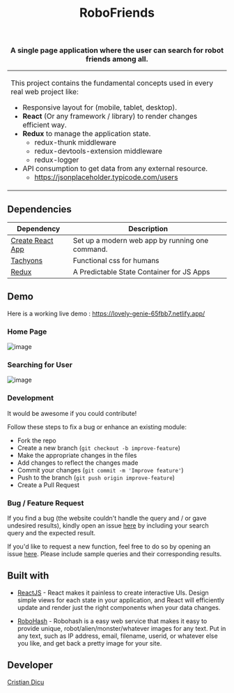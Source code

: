 <h1 align="center"> RoboFriends </h1> 
<br>
<h3 align="center"> A single page application where the user can search for robot friends among all.</h3>
<table>
	<tr>
		<td>
			

This project contains the fundamental concepts used in every real web project like: 
 * Responsive layout for (mobile, tablet, desktop).
 * **React** (Or any framework / library) to render changes efficient way.
 * **Redux** to manage the application state.
   * redux-thunk middleware
   * redux-devtools-extension middleware
   * redux-logger
 * API consumption to get data from any external resource.
   * https://jsonplaceholder.typicode.com/users
		</td>
	</tr>
</table>

## Dependencies

|  Dependency | Description  |
|---|---|
| [Create React App](https://github.com/facebook/create-react-app)  |  Set up a modern web app by running one command. |
| [Tachyons](https://tachyons.io/)  |  Functional css for humans  |
| [Redux](https://es.redux.js.org/) | A Predictable State Container for JS Apps |


## Demo

Here is a working live demo : https://lovely-genie-65fbb7.netlify.app/

### Home Page

![image](https://user-images.githubusercontent.com/90745550/190890249-c9cc19c2-d213-4fab-9dba-6fafb1da2054.png)


### Searching for User

![image](https://user-images.githubusercontent.com/90745550/190890288-14d65bdc-9aac-4edf-bab3-c4a91c64e968.png)


### Development

It would be awesome if you could contribute!

Follow these steps to fix a bug or enhance an existing module:

- Fork the repo
- Create a new branch (`git checkout -b improve-feature`)
- Make the appropriate changes in the files
- Add changes to reflect the changes made
- Commit your changes (`git commit -m 'Improve feature'`)
- Push to the branch (`git push origin improve-feature`)
- Create a Pull Request

### Bug / Feature Request

If you find a bug (the website couldn't handle the query and / or gave undesired results), kindly open an issue [here](https://github.com/dicucristiann/Robofriends/issues/new) by including your search query and the expected result.

If you'd like to request a new function, feel free to do so by opening an issue [here](https://github.com/dicucristiann/Robofriends/issues/new). Please include sample queries and their corresponding results.

## Built with

- [ReactJS](https://reactjs.org/) - React makes it painless to create interactive UIs. Design simple views for each state in your application, and React will efficiently update and render just the right components when your data changes.

- [RoboHash](https://robohash.org/) - Robohash is a easy web service that makes it easy to provide unique, robot/alien/monster/whatever images for any text. Put in any text, such as IP address, email, filename, userid, or whatever else you like, and get back a pretty image for your site. 

## Developer

[Cristian Dicu](https://github.com/dicucristiann)

